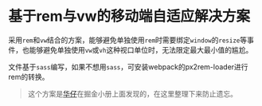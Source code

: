 # 基于rem与vw的移动端自适应解决方案

采用`rem`和`vw`结合的方案，能够避免单独使用`rem`时需要绑定`window`的`resize`等事件，也能够避免单独使用`vw`或`vh`这种视口单位时，无法限定最大最小值的尴尬。

文件基于`sass`编写，如果不想用`sass`，可安装webpack的px2rem-loader进行rem的转换。

> 这个方案是[华仔](https://github.com/web-Wind)在掘金小册上面发现的，在这里整理下来防止遗忘。